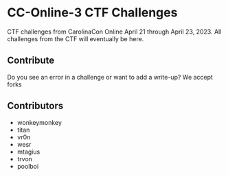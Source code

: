 # CC-Online-3 CTF Challenges
CTF challenges from CarolinaCon Online April 21 through April 23, 2023. All challenges from the CTF will eventually be here.

## Contribute
Do you see an error in a challenge or want to add a write-up? We accept forks

## Contributors
- wonkeymonkey
- titan
- vr0n
- wesr
- mtagius
- trvon
- poolboi
